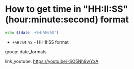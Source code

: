 # How to get time in "HH:II:SS" (hour:minute:second) format

```bash
echo $(date '+%H:%M:%S')
```

- `+%H:%M:%S` - HH:II:SS format

group: date_formats


link_youtube: https://youtu.be/-SO5Nh9wYxA
